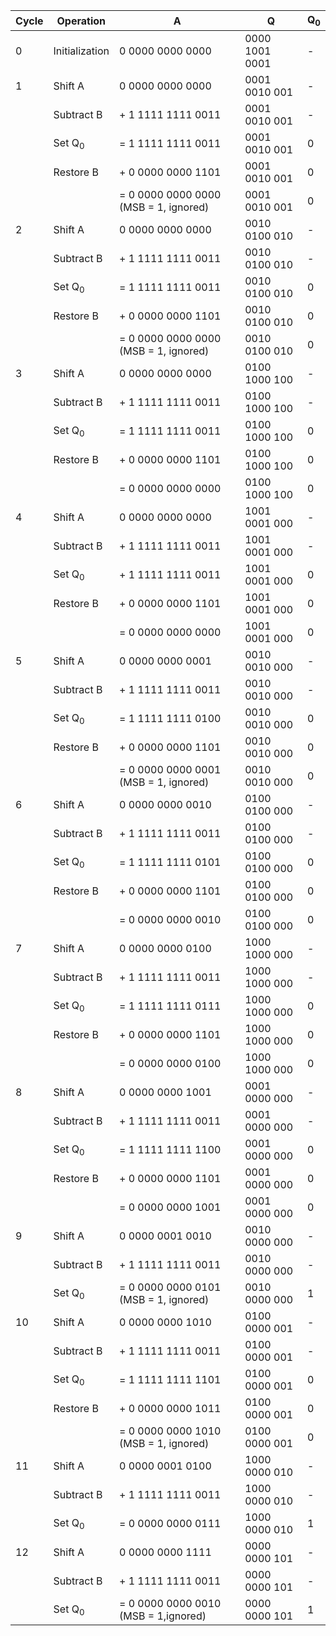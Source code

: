 | Cycle | Operation      | A                                    | Q              | Q<sub>0</sub> |
|-------|----------------|--------------------------------------|----------------|----|
| 0     | Initialization |  0 0000 0000 0000                    | 0000 1001 0001 | -  |
| 1     | Shift A        |  0 0000 0000 0000                    | 0001 0010 001  | -  |
|       | Subtract B     |+ 1 1111 1111 0011                    | 0001 0010 001  | -  |
|       | Set Q<sub>0</sub>         |= 1 1111 1111 0011                    | 0001 0010 001  | 0  |
|       | Restore B      |+ 0 0000 0000 1101                    | 0001 0010 001  | 0  |
|       |                |= 0 0000 0000 0000 (MSB = 1, ignored) | 0001 0010 001  | 0  |
| 2     | Shift A        |  0 0000 0000 0000                    | 0010 0100 010  | -  |
|       | Subtract B     |+ 1 1111 1111 0011                    | 0010 0100 010  | -  |
|       | Set Q<sub>0</sub>         |= 1 1111 1111 0011                    | 0010 0100 010  | 0  |
|       | Restore B      |+ 0 0000 0000 1101                    | 0010 0100 010  | 0  |
|       |                |= 0 0000 0000 0000 (MSB = 1, ignored) | 0010 0100 010  | 0  |
| 3     | Shift A        |  0 0000 0000 0000                    | 0100 1000 100  | -  |
|       | Subtract B     |+ 1 1111 1111 0011                    | 0100 1000 100  | -  |
|       | Set Q<sub>0</sub>         |= 1 1111 1111 0011                    | 0100 1000 100  | 0  |
|       | Restore B      |+ 0 0000 0000 1101                    | 0100 1000 100  | 0  |
|       |                |= 0 0000 0000 0000                    | 0100 1000 100  | 0  |
| 4     | Shift A        |  0 0000 0000 0000                    | 1001 0001 000  | -  |
|       | Subtract B     |+ 1 1111 1111 0011                    | 1001 0001 000  | -  |
|       | Set Q<sub>0</sub>         |+ 1 1111 1111 0011                    | 1001 0001 000  | 0  |
|       | Restore B      |+ 0 0000 0000 1101                    | 1001 0001 000  | 0  |
|       |                |= 0 0000 0000 0000                    | 1001 0001 000  | 0  |
| 5     | Shift A        |  0 0000 0000 0001                    | 0010 0010 000  | -  |
|       | Subtract B     |+ 1 1111 1111 0011                    | 0010 0010 000  | -  |
|       | Set Q<sub>0</sub>         |= 1 1111 1111 0100                   | 0010 0010 000  | 0  |
|       | Restore B      |+ 0 0000 0000 1101                    | 0010 0010 000  | 0  |
|       |                |= 0 0000 0000 0001 (MSB = 1, ignored) | 0010 0010 000  | 0  |
| 6     | Shift A        |  0 0000 0000 0010                    | 0100 0100 000  | -  |
|       | Subtract B     |+ 1 1111 1111 0011                    | 0100 0100 000  | -  |
|       | Set Q<sub>0</sub>         |= 1 1111 1111 0101                    | 0100 0100 000  | 0  |
|       | Restore B      |+ 0 0000 0000 1101                    | 0100 0100 000  | 0  |
|       |                |= 0 0000 0000 0010                    | 0100 0100 000  | 0  |
| 7     | Shift A        |  0 0000 0000 0100                    | 1000 1000 000  | -  |
|       | Subtract B     |+ 1 1111 1111 0011                    | 1000 1000 000  | -  |
|       | Set Q<sub>0</sub>         |= 1 1111 1111 0111                    | 1000 1000 000  | 0  |
|       | Restore B      |+ 0 0000 0000 1101                    | 1000 1000 000  | 0  |
|       |                |= 0 0000 0000 0100                    | 1000 1000 000  | 0  |
| 8     | Shift A        |  0 0000 0000 1001                    | 0001 0000 000  | -  |
|       | Subtract B     |+ 1 1111 1111 0011                    | 0001 0000 000  | -  |
|       | Set Q<sub>0</sub>         |= 1 1111 1111 1100                    | 0001 0000 000  | 0  |
|       | Restore B      |+ 0 0000 0000 1101                    | 0001 0000 000  | 0  |
|       |                |= 0 0000 0000 1001                    | 0001 0000 000  | 0  |
| 9     | Shift A        |  0 0000 0001 0010                    | 0010 0000 000  | -  |
|       | Subtract B     |+ 1 1111 1111 0011                    | 0010 0000 000  | -  |
|       | Set Q<sub>0</sub>         |= 0 0000 0000 0101 (MSB = 1, ignored) | 0010 0000 000  | 1  |
| 10    | Shift A        |  0 0000 0000 1010                    | 0100 0000 001  | -  |
|       | Subtract B     |+ 1 1111 1111 0011                    | 0100 0000 001  | -  |
|       | Set Q<sub>0</sub>         |= 1 1111 1111 1101                    | 0100 0000 001  | 0  |
|       | Restore B      |+ 0 0000 0000 1011                    | 0100 0000 001  | 0  |
|       |                |= 0 0000 0000 1010 (MSB = 1, ignored) | 0100 0000 001  | 0  |
| 11    | Shift A        |  0 0000 0001 0100                    | 1000 0000 010  | -  |
|       | Subtract B     |+ 1 1111 1111 0011                    | 1000 0000 010  | -  |
|       | Set Q<sub>0</sub>         |= 0 0000 0000 0111                    | 1000 0000 010 | 1  |
| 12    | Shift A        |  0 0000 0000 1111                    | 0000 0000 101  | -  |
|       | Subtract B     |+ 1 1111 1111 0011                    | 0000 0000 101  | -  |
|       | Set Q<sub>0</sub>         |= 0 0000 0000 0010 (MSB = 1,ignored)  | 0000 0000 101  | 1  |
